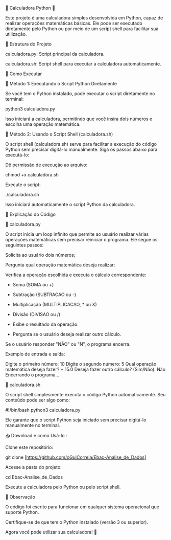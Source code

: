 📌 Calculadora Python 🧮

Este projeto é uma calculadora simples desenvolvida em Python, capaz de realizar operações matemáticas básicas. Ele pode ser executado diretamente pelo Python ou por meio de um script shell para facilitar sua utilização.

📂 Estrutura do Projeto

calculadora.py: Script principal da calculadora.

calculadora.sh: Script shell para executar a calculadora automaticamente.


🚀 Como Executar

🔹 Método 1: Executando o Script Python Diretamente

Se você tem o Python instalado, pode executar o script diretamente no terminal:

python3 calculadora.py

Isso iniciará a calculadora, permitindo que você insira dois números e escolha uma operação matemática.

🔹 Método 2: Usando o Script Shell (calculadora.sh)

O script shell (calculadora.sh) serve para facilitar a execução do código Python sem precisar digitá-lo manualmente. Siga os passos abaixo para executá-lo:

Dê permissão de execução ao arquivo:

chmod +x calculadora.sh

Execute o script:

./calculadora.sh

Isso iniciará automaticamente o script Python da calculadora.

📝 Explicação do Código

🔹 calculadora.py

O script inicia um loop infinito que permite ao usuário realizar várias operações matemáticas sem precisar reiniciar o programa. Ele segue os seguintes passos:

Solicita ao usuário dois números;

Pergunta qual operação matemática deseja realizar;

Verifica a operação escolhida e executa o cálculo correspondente:

- Soma (SOMA ou +)

- Subtração (SUBTRACAO ou -)

- Multiplicação (MULTIPLICACAO, * ou X)

- Divisão (DIVISAO ou /)

- Exibe o resultado da operação.

- Pergunta se o usuário deseja realizar outro cálculo.

Se o usuário responder "NÃO" ou "N", o programa encerra.

Exemplo de entrada e saída:

Digite o primeiro número: 10
Digite o segundo número: 5
Qual operação matemática deseja fazer? +
15.0
Deseja fazer outro cálculo? (Sim/Não): Não
Encerrando o programa...

🔹 calculadora.sh

O script shell simplesmente executa o código Python automaticamente. Seu conteúdo pode ser algo como:

#!/bin/bash
python3 calculadora.py

Ele garante que o script Python seja iniciado sem precisar digitá-lo manualmente no terminal.

📥 Download e como Usá-lo :

Clone este repositório:

git clone [https://github.com/oGuiCorreia/Ebac-Analise_de_Dados]

Acesse a pasta do projeto:

cd Ebac-Analise_de_Dados

Execute a calculadora pelo Python ou pelo script shell.

📌 Observação

O código foi escrito para funcionar em qualquer sistema operacional que suporte Python.

Certifique-se de que tem o Python instalado (versão 3 ou superior).

Agora você pode utilizar sua calculadora! 🚀

